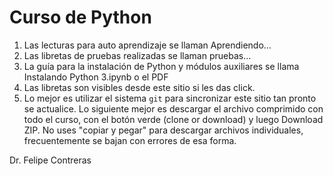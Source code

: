 # Curso de Python

1. Las lecturas para auto aprendizaje se llaman Aprendiendo...
2. Las libretas de pruebas realizadas se llaman pruebas...
3. La guía para la instalación de Python y módulos auxiliares se llama Instalando Python 3.ipynb o el PDF
4. Las libretas son visibles desde este sitio si les das click.
5. Lo mejor es utilizar el sistema `git` para sincronizar este sitio tan pronto se actualice. Lo siguiente mejor es descargar el archivo comprimido con todo el curso, con el botón verde (clone or download) y luego Download ZIP. No uses "copiar y pegar" para descargar archivos individuales, frecuentemente se bajan con errores de esa forma.

Dr. Felipe Contreras
